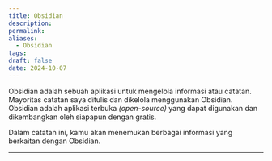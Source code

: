 ```yaml
---
title: Obsidian
description: 
permalink: 
aliases:
  - Obsidian
tags: 
draft: false
date: 2024-10-07
---
```

Obsidian adalah sebuah aplikasi untuk mengelola informasi atau catatan. Mayoritas catatan saya ditulis dan dikelola menggunakan Obsidian. Obsidian adalah aplikasi terbuka *(open-source)* yang dapat digunakan dan dikembangkan oleh siapapun dengan gratis.

Dalam catatan ini, kamu akan menemukan berbagai informasi yang berkaitan dengan Obsidian.

---
